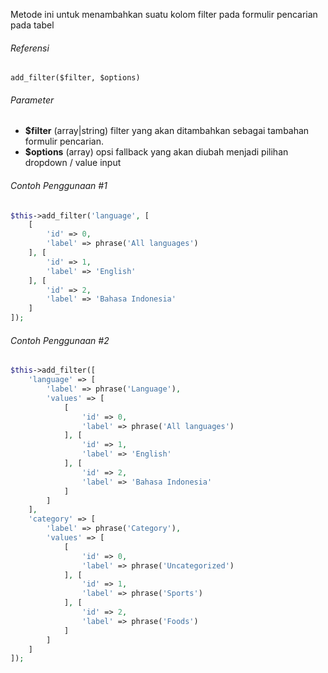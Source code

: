 Metode ini untuk menambahkan suatu kolom filter pada formulir pencarian pada tabel

###### Referensi

`add_filter($filter, $options)`

###### Parameter
* **$filter** (array|string) filter yang akan ditambahkan sebagai tambahan formulir pencarian.
* **$options** (array) opsi fallback yang akan diubah menjadi pilihan dropdown / value input

###### Contoh Penggunaan #1

```php
$this->add_filter('language', [
    [
        'id' => 0,
        'label' => phrase('All languages')
    ], [
        'id' => 1,
        'label' => 'English'
    ], [
        'id' => 2,
        'label' => 'Bahasa Indonesia'
    ]
]);
```


###### Contoh Penggunaan #2

```php
$this->add_filter([
    'language' => [
        'label' => phrase('Language'),
        'values' => [
            [
                'id' => 0,
                'label' => phrase('All languages')
            ], [
                'id' => 1,
                'label' => 'English'
            ], [
                'id' => 2,
                'label' => 'Bahasa Indonesia'
            ]
        ]
    ],
    'category' => [
        'label' => phrase('Category'),
        'values' => [
            [
                'id' => 0,
                'label' => phrase('Uncategorized')
            ], [
                'id' => 1,
                'label' => phrase('Sports')
            ], [
                'id' => 2,
                'label' => phrase('Foods')
            ]
        ]
    ]
]);
```

